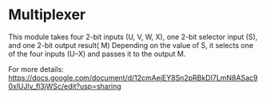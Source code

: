# Multiplexer

This module takes four 2-bit inputs (U, V, W, X), one 2-bit selector input (S), and one 2-bit output result( M)
Depending on the value of S, it selects one of the four inputs (U–X) and passes it to the output M.

For more details: https://docs.google.com/document/d/12cmAejEY8Sn2pRBkDI7LmN8ASac90xlUJlv_fl3jWSc/edit?usp=sharing
